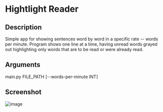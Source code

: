 # Hightlight Reader

## Description
Simple app for showing sentences word by word in a specific rate -- words per minute. 
Program shows one line at a time, having unread words grayed out highlighting only words that are to be read or were already read.

## Arguments
main.py FILE_PATH [--words-per-minute INT]

## Screenshot
![image](https://github.com/kamildemocko/Highlight-Reader/assets/50048116/06f7c4d7-b1d0-4519-a95f-100c33c7b216)
